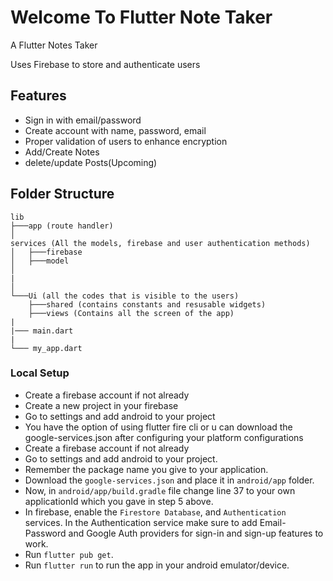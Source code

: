 # Welcome To Flutter Note Taker

<p> A Flutter Notes Taker</p>
<p> Uses Firebase to store and authenticate users</p>

## Features

- Sign in with email/password
- Create account with name, password, email
- Proper validation of users to enhance encryption
- Add/Create Notes
- delete/update Posts(Upcoming)

## Folder Structure

```
lib
├───app (route handler)
│   
services (All the models, firebase and user authentication methods)
│   ├───firebase
│   ├───model
│   
|
│         
└───Ui (all the codes that is visible to the users)
    ├───shared (contains constants and resusable widgets)
    ├───views (Contains all the screen of the app)
|
|─── main.dart
|
└─── my_app.dart
```

### Local Setup

- Create a firebase account if not already
- Create a new project in your firebase
- Go to settings and add android to your project
- You have the option of using flutter fire cli or u can download the google-services.json after configuring your platform configurations
- Create a firebase account if not already
- Go to settings and add android to your project.
- Remember the package name you give to your application.
- Download the ```google-services.json``` and place it in ```android/app``` folder.
- Now, in ```android/app/build.gradle``` file change line 37 to your own applicationId which you gave in step 5 above.
- In firebase, enable the ```Firestore Database```, and ```Authentication``` services. In the Authentication service make sure to add Email-Password and Google Auth providers for sign-in and sign-up features to work.
- Run ```flutter pub get```.
- Run ```flutter run``` to run the app in your android emulator/device.


